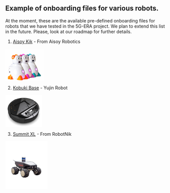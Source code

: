 ## Example of onboarding files for various robots.

At the moment, these are the available pre-defined onboarding files for robots that we have tested in the 5G-ERA project. We plan to extend this list in the future. Please, look at our roadmap for further details.

1) [Aisoy Kik](Aisoy_OnboardingV2.json) - From Aisoy Robotics  

  <img src="img/Aisoy.png" height="100rm" align="center" />



2) [Kobuki Base](Kobuki.json) - Yujin Robot

  <img src="img/kobuki.png" height="100rm" align="center" />

3) [Summit XL](summit_xl_onboaring.json) - From RobotNik

<img src="img/summit-xl.jpg" height="150rm" align="center" />
